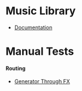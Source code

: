 # Music Library

- [Documentation](https://github.com/punksnotdev/music-library/wiki)


# Manual Tests

#### Routing

- [Generator Through FX](https://github.com/punksnotdev/music-library/blob/dev/Tests/ManualTests/routing-generator_thru_fx.scd)
